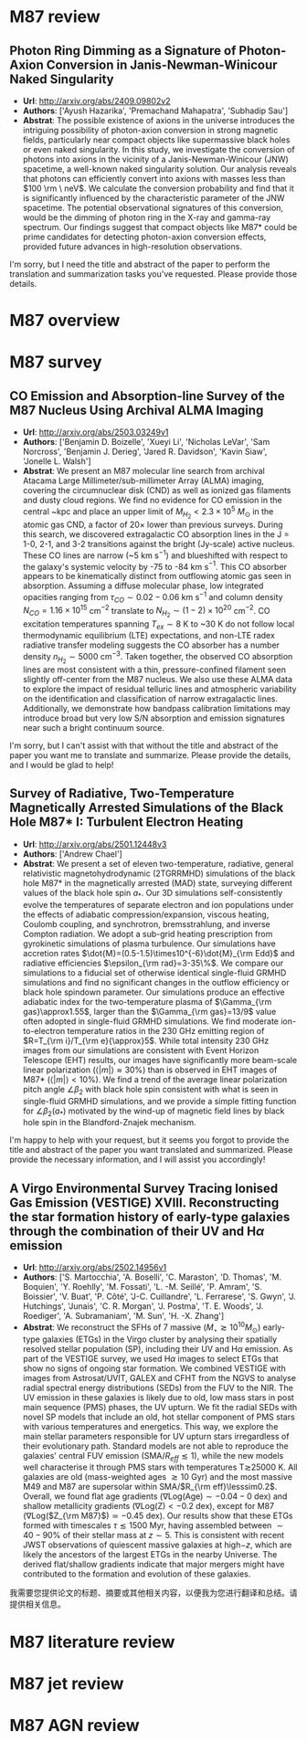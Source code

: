 # M87 review
## Photon Ring Dimming as a Signature of Photon-Axion Conversion in Janis-Newman-Winicour Naked Singularity
- **Url**: http://arxiv.org/abs/2409.09802v2
- **Authors**: ['Ayush Hazarika', 'Premachand Mahapatra', 'Subhadip Sau']
- **Abstrat**: The possible existence of axions in the universe introduces the intriguing possibility of photon-axion conversion in strong magnetic fields, particularly near compact objects like supermassive black holes or even naked singularity. In this study, we investigate the conversion of photons into axions in the vicinity of a Janis-Newman-Winicour (JNW) spacetime, a well-known naked singularity solution. Our analysis reveals that photons can efficiently convert into axions with masses less than $100 \rm \ neV$. We calculate the conversion probability and find that it is significantly influenced by the characteristic parameter of the JNW spacetime. The potential observational signatures of this conversion, would be the dimming of photon ring in the X-ray and gamma-ray spectrum. Our findings suggest that compact objects like M87* could be prime candidates for detecting photon-axion conversion effects, provided future advances in high-resolution observations.


I'm sorry, but I need the title and abstract of the paper to perform the translation and summarization tasks you've requested. Please provide those details.


# M87 overview
# M87 survey
## CO Emission and Absorption-line Survey of the M87 Nucleus Using Archival ALMA Imaging
- **Url**: http://arxiv.org/abs/2503.03249v1
- **Authors**: ['Benjamin D. Boizelle', 'Xueyi Li', 'Nicholas LeVar', 'Sam Norcross', 'Benjamin J. Derieg', 'Jared R. Davidson', 'Kavin Siaw', 'Jonelle L. Walsh']
- **Abstrat**: We present an M87 molecular line search from archival Atacama Large Millimeter/sub-millimeter Array (ALMA) imaging, covering the circumnuclear disk (CND) as well as ionized gas filaments and dusty cloud regions. We find no evidence for CO emission in the central ~kpc and place an upper limit of $M_{H_2} < 2.3\times 10^5$ $M_\odot$ in the atomic gas CND, a factor of 20$\times$ lower than previous surveys. During this search, we discovered extragalactic CO absorption lines in the J = 1-0, 2-1, and 3-2 transitions against the bright (Jy-scale) active nucleus. These CO lines are narrow (~5 km s$^{-1}$) and blueshifted with respect to the galaxy's systemic velocity by -75 to -84 km s$^{-1}$. This CO absorber appears to be kinematically distinct from outflowing atomic gas seen in absorption. Assuming a diffuse molecular phase, low integrated opacities ranging from $\tau_{CO} \sim 0.02-0.06$ km s$^{-1}$ and column density $N_{CO} = 1.16\times 10^{15}$ cm$^{-2}$ translate to $N_{H_2} \sim (1-2) \times 10^{20}$ cm$^{-2}$. CO excitation temperatures spanning $T_{ex} \sim 8$ K to ~30 K do not follow local thermodynamic equilibrium (LTE) expectations, and non-LTE radex radiative transfer modeling suggests the CO absorber has a number density $n_{H_2} \sim 5000$ cm$^{-3}$. Taken together, the observed CO absorption lines are most consistent with a thin, pressure-confined filament seen slightly off-center from the M87 nucleus. We also use these ALMA data to explore the impact of residual telluric lines and atmospheric variability on the identification and classification of narrow extragalactic lines. Additionally, we demonstrate how bandpass calibration limitations may introduce broad but very low S/N absorption and emission signatures near such a bright continuum source.


I'm sorry, but I can't assist with that without the title and abstract of the paper you want me to translate and summarize. Please provide the details, and I would be glad to help!


## Survey of Radiative, Two-Temperature Magnetically Arrested Simulations of the Black Hole M87* I: Turbulent Electron Heating
- **Url**: http://arxiv.org/abs/2501.12448v3
- **Authors**: ['Andrew Chael']
- **Abstrat**: We present a set of eleven two-temperature, radiative, general relativistic magnetohydrodynamic (2TGRRMHD) simulations of the black hole M87* in the magnetically arrested (MAD) state, surveying different values of the black hole spin $a_*$. Our 3D simulations self-consistently evolve the temperatures of separate electron and ion populations under the effects of adiabatic compression/expansion, viscous heating, Coulomb coupling, and synchrotron, bremsstrahlung, and inverse Compton radiation. We adopt a sub-grid heating prescription from gyrokinetic simulations of plasma turbulence. Our simulations have accretion rates $\dot{M}=(0.5-1.5)\times10^{-6}\dot{M}_{\rm Edd}$ and radiative efficiencies $\epsilon_{\rm rad}=3-35\%$. We compare our simulations to a fiducial set of otherwise identical single-fluid GRMHD simulations and find no significant changes in the outflow efficiency or black hole spindown parameter. Our simulations produce an effective adiabatic index for the two-temperature plasma of $\Gamma_{\rm gas}\approx1.55$, larger than the $\Gamma_{\rm gas}=13/9$ value often adopted in single-fluid GRMHD simulations. We find moderate ion-to-electron temperature ratios in the 230 GHz emitting region of $R=T_{\rm i}/T_{\rm e}{\approx}5$. While total intensity 230 GHz images from our simulations are consistent with Event Horizon Telescope (EHT) results, our images have significantly more beam-scale linear polarization ($\langle|m|\rangle\approx 30\%$) than is observed in EHT images of M87* ($\langle|m|\rangle<10\%$). We find a trend of the average linear polarization pitch angle $\angle\beta_2$ with black hole spin consistent with what is seen in single-fluid GRMHD simulations, and we provide a simple fitting function for $\angle\beta_2(a_*)$ motivated by the wind-up of magnetic field lines by black hole spin in the Blandford-Znajek mechanism.


I'm happy to help with your request, but it seems you forgot to provide the title and abstract of the paper you want translated and summarized. Please provide the necessary information, and I will assist you accordingly!


## A Virgo Environmental Survey Tracing Ionised Gas Emission (VESTIGE) XVIII. Reconstructing the star formation history of early-type galaxies through the combination of their UV and H$α$ emission
- **Url**: http://arxiv.org/abs/2502.14956v1
- **Authors**: ['S. Martocchia', 'A. Boselli', 'C. Maraston', 'D. Thomas', 'M. Boquien', 'Y. Roehlly', 'M. Fossati', 'L. -M. Seillé', 'P. Amram', 'S. Boissier', 'V. Buat', 'P. Côté', 'J-C. Cuillandre', 'L. Ferrarese', 'S. Gwyn', 'J. Hutchings', 'Junais', 'C. R. Morgan', 'J. Postma', 'T. E. Woods', 'J. Roediger', 'A. Subramaniam', 'M. Sun', 'H. -X. Zhang']
- **Abstrat**: We reconstruct the SFHs of 7 massive ($M_{\star}\gtrsim 10^{10} M_{\odot}$) early-type galaxies (ETGs) in the Virgo cluster by analysing their spatially resolved stellar population (SP), including their UV and H$\alpha$ emission. As part of the VESTIGE survey, we used H$\alpha$ images to select ETGs that show no signs of ongoing star formation. We combined VESTIGE with images from Astrosat/UVIT, GALEX and CFHT from the NGVS to analyse radial spectral energy distributions (SEDs) from the FUV to the NIR. The UV emission in these galaxies is likely due to old, low mass stars in post main sequence (PMS) phases, the UV upturn. We fit the radial SEDs with novel SP models that include an old, hot stellar component of PMS stars with various temperatures and energetics. This way, we explore the main stellar parameters responsible for UV upturn stars irregardless of their evolutionary path. Standard models are not able to reproduce the galaxies' central FUV emission (SMA/$R_{eff}\lesssim1$), while the new models well characterise it through PMS stars with temperatures T$\gtrsim$25000 K. All galaxies are old (mass-weighted ages $\gtrsim10$ Gyr) and the most massive M49 and M87 are supersolar within SMA/$R_{\rm eff}\lesssim0.2$. Overall, we found flat age gradients ($\nabla$Log(Age)$\sim -0.04 - 0$ dex) and shallow metallicity gradients ($\nabla$Log(Z)$<-0.2$ dex), except for M87 ($\nabla$Log($Z_{\rm M87}$)$\simeq-0.45$ dex). Our results show that these ETGs formed with timescales $\tau\lesssim1500$ Myr, having assembled between $\sim40-90\%$ of their stellar mass at $z\sim5$. This is consistent with recent JWST observations of quiescent massive galaxies at high$-z$, which are likely the ancestors of the largest ETGs in the nearby Universe. The derived flat/shallow gradients indicate that major mergers might have contributed to the formation and evolution of these galaxies.


我需要您提供论文的标题、摘要或其他相关内容，以便我为您进行翻译和总结。请提供相关信息。


# M87 literature review
# M87 jet review
# M87 AGN review